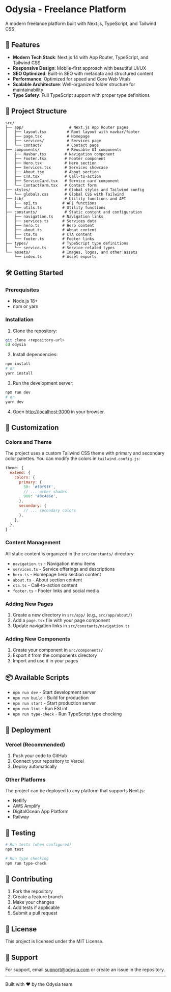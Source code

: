 # Odysia - Freelance Platform

<!-- Latest deployment: Fixed TypeScript errors for Vercel deployment -->

A modern freelance platform built with Next.js, TypeScript, and Tailwind CSS.

## 🚀 Features

- **Modern Tech Stack**: Next.js 14 with App Router, TypeScript, and Tailwind CSS
- **Responsive Design**: Mobile-first approach with beautiful UI/UX
- **SEO Optimized**: Built-in SEO with metadata and structured content
- **Performance**: Optimized for speed and Core Web Vitals
- **Scalable Architecture**: Well-organized folder structure for maintainability
- **Type Safety**: Full TypeScript support with proper type definitions

## 📁 Project Structure

```
src/
├── app/                    # Next.js App Router pages
│   ├── layout.tsx         # Root layout with navbar/footer
│   ├── page.tsx           # Homepage
│   ├── services/          # Services page
│   └── contact/           # Contact page
├── components/            # Reusable UI components
│   ├── Navbar.tsx        # Navigation component
│   ├── Footer.tsx        # Footer component
│   ├── Hero.tsx          # Hero section
│   ├── Services.tsx      # Services showcase
│   ├── About.tsx         # About section
│   ├── CTA.tsx           # Call-to-action
│   ├── ServiceCard.tsx   # Service card component
│   └── ContactForm.tsx   # Contact form
├── styles/               # Global styles and Tailwind config
│   └── globals.css       # Global CSS with Tailwind
├── lib/                  # Utility functions and API
│   ├── api.ts           # API functions
│   └── utils.ts         # Utility functions
├── constants/            # Static content and configuration
│   ├── navigation.ts    # Navigation links
│   ├── services.ts      # Services data
│   ├── hero.ts          # Hero content
│   ├── about.ts         # About content
│   ├── cta.ts           # CTA content
│   └── footer.ts        # Footer links
├── types/               # TypeScript type definitions
│   └── service.ts       # Service-related types
└── assets/              # Images, logos, and other assets
    └── index.ts         # Asset exports
```

## 🛠️ Getting Started

### Prerequisites

- Node.js 18+
- npm or yarn

### Installation

1. Clone the repository:

```bash
git clone <repository-url>
cd odysia
```

2. Install dependencies:

```bash
npm install
# or
yarn install
```

3. Run the development server:

```bash
npm run dev
# or
yarn dev
```

4. Open [http://localhost:3000](http://localhost:3000) in your browser.

## 🎨 Customization

### Colors and Theme

The project uses a custom Tailwind CSS theme with primary and secondary color palettes. You can modify the colors in `tailwind.config.js`:

```javascript
theme: {
  extend: {
    colors: {
      primary: {
        50: '#f0f9ff',
        // ... other shades
        900: '#0c4a6e',
      },
      secondary: {
        // ... secondary colors
      },
    },
  },
}
```

### Content Management

All static content is organized in the `src/constants/` directory:

- `navigation.ts` - Navigation menu items
- `services.ts` - Service offerings and descriptions
- `hero.ts` - Homepage hero section content
- `about.ts` - About section content
- `cta.ts` - Call-to-action content
- `footer.ts` - Footer links and social media

### Adding New Pages

1. Create a new directory in `src/app/` (e.g., `src/app/about/`)
2. Add a `page.tsx` file with your page component
3. Update navigation links in `src/constants/navigation.ts`

### Adding New Components

1. Create your component in `src/components/`
2. Export it from the components directory
3. Import and use it in your pages

## 📦 Available Scripts

- `npm run dev` - Start development server
- `npm run build` - Build for production
- `npm run start` - Start production server
- `npm run lint` - Run ESLint
- `npm run type-check` - Run TypeScript type checking

## 🚀 Deployment

### Vercel (Recommended)

1. Push your code to GitHub
2. Connect your repository to Vercel
3. Deploy automatically

### Other Platforms

The project can be deployed to any platform that supports Next.js:

- Netlify
- AWS Amplify
- DigitalOcean App Platform
- Railway

## 🧪 Testing

```bash
# Run tests (when configured)
npm test

# Run type checking
npm run type-check
```

## 📝 Contributing

1. Fork the repository
2. Create a feature branch
3. Make your changes
4. Add tests if applicable
5. Submit a pull request

## 📄 License

This project is licensed under the MIT License.

## 🤝 Support

For support, email support@odysia.com or create an issue in the repository.

---

Built with ❤️ by the Odysia team
